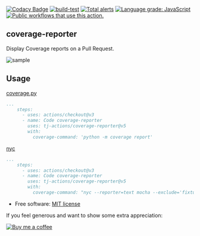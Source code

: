 [![Codacy Badge](https://api.codacy.com/project/badge/Grade/aacd7350c4bc4eadae03e50c5f9d15ad)](https://app.codacy.com/gh/tj-actions/coverage-reporter?utm_source=github.com\&utm_medium=referral\&utm_content=tj-actions/coverage-reporter\&utm_campaign=Badge_Grade_Settings)
[![build-test](https://github.com/tj-actions/coverage-reporter/workflows/build-test/badge.svg)](https://github.com/tj-actions/coverage-reporter/actions?query=workflow%3Abuild-test) [![Total alerts](https://img.shields.io/lgtm/alerts/g/tj-actions/coverage-reporter.svg?logo=lgtm\&logoWidth=18)](https://lgtm.com/projects/g/tj-actions/coverage-reporter/alerts/) [![Language grade: JavaScript](https://img.shields.io/lgtm/grade/javascript/g/tj-actions/coverage-reporter.svg?logo=lgtm\&logoWidth=18)](https://lgtm.com/projects/g/tj-actions/coverage-reporter/context:javascript) [![Public workflows that use this action.](https://img.shields.io/endpoint?url=https%3A%2F%2Fapi-tj-actions1.vercel.app%2Fapi%2Fgithub-actions%2Fused-by%3Faction%3Dtj-actions%2Fcoverage-reporter%26badge%3Dtrue)](https://github.com/search?o=desc\&q=tj-actions+coverage-reporter+path%3A.github%2Fworkflows+language%3AYAML\&s=\&type=Code)

## coverage-reporter

Display Coverage reports on a Pull Request.

![sample](https://user-images.githubusercontent.com/17484350/134744528-78d9b6bf-017d-42e3-9dc5-97a5fe47b30b.png)

## Usage

[coverage.py](https://github.com/nedbat/coveragepy)

```yaml
...
    steps:
      - uses: actions/checkout@v3
      - name: Code coverage-reporter
        uses: tj-actions/coverage-reporter@v5
        with:
          coverage-command: 'python -m coverage report'
```

[nyc](https://github.com/istanbuljs/nyc)

```yaml
...
    steps:
      - uses: actions/checkout@v3
      - name: Code coverage-reporter
        uses: tj-actions/coverage-reporter@v5
        with:
          coverage-command: "nyc --reporter=text mocha --exclude='fixtures' __tests__/*.js"
```

*   Free software: [MIT license](LICENSE)

If you feel generous and want to show some extra appreciation:

[![Buy me a coffee][buymeacoffee-shield]][buymeacoffee]

[buymeacoffee]: https://www.buymeacoffee.com/jackton1

[buymeacoffee-shield]: https://www.buymeacoffee.com/assets/img/custom_images/orange_img.png
